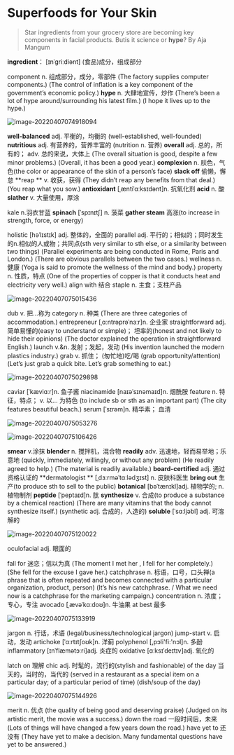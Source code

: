 # Superfoods for Your Skin

> Star ingredients from your grocery store are becoming key components in facial products. Butis it science or **hype**? By Aja Mangum



**ingredient**： [ɪnˈɡriːdiənt]  (食品)成分，组成部分

component n. 组成部分，成分，零部件
			(The factory supplies computer components.)
			(The control of inflation is a key component of the government’s economic policy.)
**hype**    n. 大肆地宣传，炒作
			(There’s been a lot of hype around/surrounding his latest film.)
			(I hope it lives up to the hype.)



![image-20220407074918094](https://notes-imgs.oss-cn-shanghai.aliyuncs.com/note-imgs/image-20220407074918094.png)

**well-balanced** adj. 平衡的，均衡的 (well-established, well-founded)
**nutritious** adj. 有营养的，营养丰富的
							(nutrition n. 营养)
**overall** adj. 总的，所有的；
			adv. 总的来说，大体上
					(The overall situation is good, despite a few minor problems.)
					(Overall, it has been a good year.)
**complexion**	n. 肤色，气色(the color or appearance of the skin of a person’s face)
**slack off**  偷懒，懈怠
**reap	** v. 收获，获得
					(They didn’t reap any benefits from that deal.) (You reap what you sow.)
**antioxidant**	[ˌæntiˈɑːksɪdənt]n. 抗氧化剂
**acid**  	n. 酸
**slather** 	v. 大量使用，厚涂



kale  n.羽衣甘蓝
**spinach** [ˈspɪnɪtʃ]   n. 菠菜
**gather steam**   高涨(to increase in strength, force, or energy)



holistic [həˈlɪstɪk]	adj. 整体的，全面的
parallel adj. 平行的；相似的；同时发生的n.相似的人或物；共同点(sth very similar to sth else, or a similarity between two things)
				(Parallel experiments are being conducted in Rome, Paris and London.)
				(There are obvious parallels between the two cases.)
wellness n. 健康
				(Yoga is said to promote the wellness of the mind and body.)
property n. 性质，特点
				(One of the properties of copper is that it conducts heat and electricity very well.)
align with 结合
staple n. 主食；支柱产品





![image-20220407075015436](https://notes-imgs.oss-cn-shanghai.aliyuncs.com/note-imgs/image-20220407075015436.png)

dub  v. 把…称为
category n. 种类
			(There are three categories of accommodation.)
entrepreneur [ˌɑːntrəprəˈnɜːr]n. 企业家
straightforward adj. 简单易懂的(easy to understand or simple)；
								坦率的(honest and not likely to hide their opinions)
					(The doctor explained the operation in straightforward English.)
launch v.&n. 发射；发起，发动
					(His invention launched the modern plastics industry.)
grab v. 抓住； (匆忙地)吃/喝
					(grab opportunity/attention)
					(Let’s just grab a quick bite. Let’s grab something to eat.)







![image-20220407075029898](https://notes-imgs.oss-cn-shanghai.aliyuncs.com/note-imgs/image-20220407075029898.png)



caviar [ˈkæviɑːr]n. 鱼子酱
niacinamide [naɪəˈsɪnəmaɪd]n. 烟酰胺
feature n. 特征，特点； v. 以… 为特色 (to include sb or sth as an important part)
				(The city features beautiful beach.)
serum [ˈsɪrəm]n. 精华素； 血清



![image-20220407075053276](https://notes-imgs.oss-cn-shanghai.aliyuncs.com/note-imgs/image-20220407075053276.png)





![image-20220407075106426](https://notes-imgs.oss-cn-shanghai.aliyuncs.com/note-imgs/image-20220407075106426.png)



**smear**  v.涂抹
**blender** n. 搅拌机，混合物
**readily** adv. 迅速地，轻而易举地；乐意地
			(quickly, immediately, willingly, or without any problem)
			(He readily agreed to help.)
			(The material is readily available.)
**board-certified**    adj. 通过资格认证的
**dermatologist **   [ˌdɜːrməˈtɑːlədʒɪst] n. 皮肤科医生
**bring out**    生产(to produce sth to sell to the public)
**botanical**       [bəˈtænɪkl]adj. 植物学的; n. 植物制剂
**peptide**       [ˈpeptaɪd]n. 肽
**synthesize** v. 合成(to produce a substance by a chemical reaction)
					(There are many vitamins that the body cannot synthesize itself.)
					(synthetic adj. 合成的，人造的)
**soluble**     [ˈsɑːljəbl]  adj. 可溶解的











![image-20220407075120022](https://notes-imgs.oss-cn-shanghai.aliyuncs.com/note-imgs/image-20220407075120022.png)

oculofacial adj. 眼面的

fall for 迷恋；信以为真
				(The moment I met her , I fell for her completely.)
				(She fell for the excuse I gave her.)
catchphrase n. 标语，口号，口头禅(a phrase that is often repeated and becomes connected with a particular organization, 					product, person)
					(It’s his new catchphrase. / What we need now is a catchphrase for the marketing campaign.)
concentration n. 浓度； 专心，专注
avocado [ˌævəˈkɑːdoʊ]n. 牛油果
at best 最多









![image-20220407075133919](https://notes-imgs.oss-cn-shanghai.aliyuncs.com/note-imgs/image-20220407075133919.png)

jargon n. 行话，术语
				(legal/business/technological jargon)
jump-start v. 启动，发动
artichoke [ˈɑːrtɪtʃoʊk]n. 洋蓟
polyphenol [,pɔli'fi:'nɔl]n. 多酚
inflammatory [ɪnˈflæmətɔːri]adj. 炎症的
oxidative [ɑːksɪˈdeɪtɪv]adj. 氧化的





latch on 理解
chic adj. 时髦的，流行的(stylish and fashionable)
of the day 当天的，当时的，当代的 (served in a restaurant as a special item on a particular day; of a particular period of time)
					(dish/soup of the day)









![image-20220407075144926](https://notes-imgs.oss-cn-shanghai.aliyuncs.com/note-imgs/image-20220407075144926.png)

merit  n. 优点
			(the quality of being good and deserving praise)
			(Judged on its artistic merit, the movie was a success.)
down the road 一段时间后，未来
			(Lots of things will have changed a few years down the road.)
have yet to 还没有
			(They have yet to make a decision. Many fundamental questions have yet to be answered.)